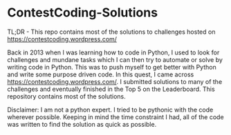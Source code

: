 # ContestCoding-Solutions
TL;DR - This repo contains most of the solutions to challenges hosted on https://contestcoding.wordpress.com/  

Back in 2013 when I was learning how to code in Python, I used to look for challenges and mundane tasks which I can then try to automate or solve by writing code in Python. This was to push myself to get better with Python and write some purpose driven code. In this quest, I came across https://contestcoding.wordpress.com/. I submitted solutions to many of the challenges and eventually finished in the Top 5 on the Leaderboard. This repository contains most of the solutions.    

Disclaimer: I am not a python expert. I tried to be pythonic with the code wherever possible. Keeping in mind the time constraint I had, all of the code was written to find the solution as quick as possible.
